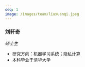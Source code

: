 ```yaml
---
seq: 1
image: /images/team/liuxuanqi.jpeg
---
```


### 刘轩奇
<p><i>硕士生</i></p>

- 研究方向：机器学习系统；隐私计算
- 本科毕业于清华大学


